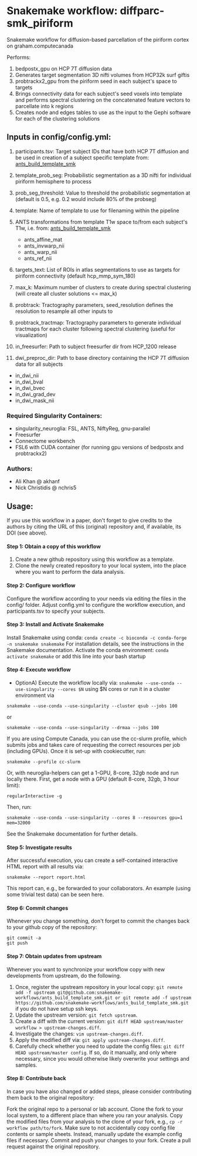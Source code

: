 # **Snakemake workflow: diffparc-smk_piriform**

Snakemake workflow for diffusion-based parcellation of the piriform cortex on graham.computecanada

Performs: 
1. bedpostx_gpu on HCP 7T diffusion data
2. Generates target segmentation 3D nifti volumes from HCP32k surf giftis
3. probtrackx2_gpu from the piriform seed in each subject's space to targets
4. Brings connectivity data for each subject's seed voxels into template and performs spectral clustering on the concatenated feature vectors to parcellate into k regions
5. Creates node and edges tables to use as the input to the Gephi software for each of the clustering solutions

## Inputs in config/config.yml:
1. participants.tsv: Target subject IDs that have both HCP 7T diffusion and be used in creation of a subject specific template from: [ants_build_template_smk](https://github.com/akhanf/ants_build_template_smk) 
2. template_prob_seg: Probabilistic segmentation as a 3D nifti for individual piriform hemisphere to process
3. prob_seg_threshold: Value to threshold the probabilistic segmentation at (default is 0.5, e.g. 0.2 would include 80% of the probseg)
4. template: Name of template to use for filenaming within the pipeline
5. ANTS transformations from template T1w space to/from each subject's T1w, i.e. from: [ants_build_template_smk](https://github.com/akhanf/ants_build_template_smk)
 
   * ants_affine_mat
   * ants_invwarp_nii
   * ants_warp_nii
   * ants_ref_nii

6. targets_text: List of ROIs in atlas segmentations to use as targets for piriform connectivity (default hcp_mmp_sym_180)
7. max_k: Maximum number of clusters to create during spectral clustering (will create all cluster solutions <= max_k)
8. probtrack: Tractography parameters, seed_resolution defines the resolution to resample all other inputs to
9. probtrack_tractmap: Tractography parameters to generate individual tractmaps for each cluster following spectral clustering (useful for visualization)
10. in_freesurfer: Path to subject freesurfer dir from HCP_1200 release
11. dwi_preproc_dir: Path to base directory containing the HCP 7T diffusion data for all subjects

   * in_dwi_nii
   * in_dwi_bval
   * in_dwi_bvec
   * in_dwi_grad_dev
   * in_dwi_mask_nii

### Required Singularity Containers:
* singularity_neuroglia: FSL, ANTS, NiftyReg, gnu-parallel
* Freesurfer
* Connectome workbench
* FSL6 with CUDA container (for running gpu versions of bedpostx and probtrackx2)

### Authors:
* Ali Khan @ akhanf
* Nick Christidis @ nchris5

## Usage:
If you use this workflow in a paper, don't forget to give credits to the authors by citing the URL of this (original) repository and, if available, its DOI (see above).

#### Step 1: Obtain a copy of this workflow
1. Create a new github repository using this workflow as a template.
2. Clone the newly created repository to your local system, into the place where you want to perform the data analysis.

#### Step 2: Configure workflow
Configure the workflow according to your needs via editing the files in the config/ folder. Adjust config.yml to configure the workflow execution, and participants.tsv to specify your subjects.

#### Step 3: Install and Activate Snakemake
Install Snakemake using conda: ```conda create -c bioconda -c conda-forge -n snakemake snakemake```
For installation details, see the instructions in the Snakemake documentation.
Activate the conda environment: ```conda activate snakemake``` or add this line into your bash startup

#### Step 4: Execute workflow
* OptionA)
Execute the workflow locally via: ```snakemake --use-conda --use-singularity --cores $N```
using $N cores or run it in a cluster environment via
```
snakemake --use-conda --use-singularity --cluster qsub --jobs 100
```
or
```
snakemake --use-conda --use-singularity --drmaa --jobs 100
```
If you are using Compute Canada, you can use the cc-slurm profile, which submits jobs and takes care of requesting the correct resources per job (including GPUs). Once it is set-up with cookiecutter, run:
```
snakemake --profile cc-slurm
```
Or, with neuroglia-helpers can get a 1-GPU, 8-core, 32gb node and run locally there. First, get a node with a GPU (default 8-core, 32gb, 3 hour limit):
```
regularInteractive -g
```
Then, run:
```
snakemake --use-conda --use-singularity --cores 8 --resources gpu=1 mem=32000
```
See the Snakemake documentation for further details.

#### Step 5: Investigate results
After successful execution, you can create a self-contained interactive HTML report with all results via:

```
snakemake --report report.html
```
This report can, e.g., be forwarded to your collaborators. An example (using some trivial test data) can be seen here.

#### Step 6: Commit changes
Whenever you change something, don't forget to commit the changes back to your github copy of the repository:
```
git commit -a
git push
```

#### Step 7: Obtain updates from upstream 
Whenever you want to synchronize your workflow copy with new developments from upstream, do the following.

1. Once, register the upstream repository in your local copy: ```git remote add -f upstream git@github.com:snakemake-workflows/ants_build_template_smk.git or git remote add -f upstream https://github.com/snakemake-workflows/ants_build_template_smk.git``` if you do not have setup ssh keys.
2. Update the upstream version: ```git fetch upstream```.
3. Create a diff with the current version: ```git diff HEAD upstream/master workflow > upstream-changes.diff```.
4. Investigate the changes: ```vim upstream-changes.diff```.
5. Apply the modified diff via: ```git apply upstream-changes.diff```.
6. Carefully check whether you need to update the config files: ```git diff HEAD upstream/master config```. If so, do it manually, and only where necessary, since you would otherwise likely overwrite your settings and samples.

#### Step 8: Contribute back
In case you have also changed or added steps, please consider contributing them back to the original repository:

Fork the original repo to a personal or lab account.
Clone the fork to your local system, to a different place than where you ran your analysis.
Copy the modified files from your analysis to the clone of your fork, e.g., ```cp -r workflow path/to/fork```. Make sure to not accidentally copy config file contents or sample sheets. Instead, manually update the example config files if necessary.
Commit and push your changes to your fork.
Create a pull request against the original repository.
